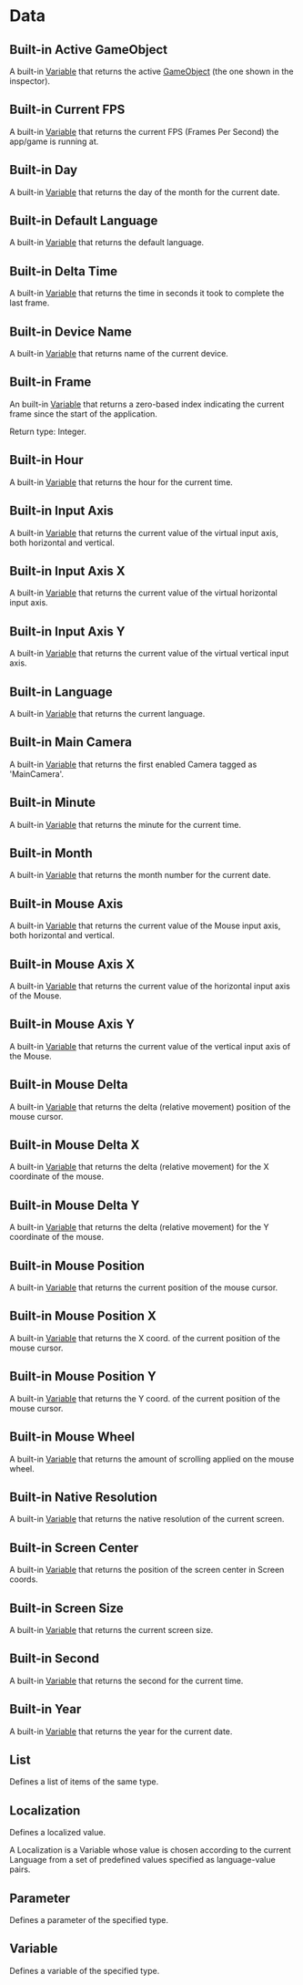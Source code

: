 # Data

## Built-in Active GameObject

A built-in [Variable](data.md#variable) that returns the active [GameObject](https://docs.unity3d.com/Manual/class-GameObject.html) \(the one shown in the inspector\).

## Built-in Current FPS

A built-in [Variable](data.md#variable) that returns the current FPS \(Frames Per Second\) the app/game is running at.

## Built-in Day

A built-in [Variable](data.md#variable) that returns the day of the month for the current date.

## Built-in Default Language

A built-in [Variable](data.md#variable) that returns the default language.

## Built-in Delta Time

A built-in [Variable](data.md#variable) that returns the time in seconds it took to complete the last frame.

## Built-in Device Name

A built-in [Variable](data.md#variable) that returns name of the current device.

## Built-in Frame

An built-in [Variable](data.md#variable) that returns a zero-based index indicating the current frame since the start of the application.

Return type: Integer.

## Built-in Hour

A built-in [Variable](data.md#variable) that returns the hour for the current time.

## Built-in Input Axis

A built-in [Variable](data.md#variable) that returns the current value of the virtual input axis, both horizontal and vertical.

## Built-in Input Axis X

A built-in [Variable](data.md#variable) that returns the current value of the virtual horizontal input axis.

## Built-in Input Axis Y

A built-in [Variable](data.md#variable) that returns the current value of the virtual vertical input axis.

## Built-in Language

A built-in [Variable](data.md#variable) that returns the current language.

## Built-in Main Camera

A built-in [Variable](data.md#variable) that returns the first enabled Camera tagged as 'MainCamera'.

## Built-in Minute

A built-in [Variable](data.md#variable) that returns the minute for the current time.

## Built-in Month

A built-in [Variable](data.md#variable) that returns the month number for the current date.

## Built-in Mouse Axis

A built-in [Variable](data.md#variable) that returns the current value of the Mouse input axis, both horizontal and vertical.

## Built-in Mouse Axis X

A built-in [Variable](data.md#variable) that returns the current value of the horizontal input axis of the Mouse.

## Built-in Mouse Axis Y

A built-in [Variable](data.md#variable) that returns the current value of the vertical input axis of the Mouse.

## Built-in Mouse Delta

A built-in [Variable](data.md#variable) that returns the delta \(relative movement\) position of the mouse cursor.

## Built-in Mouse Delta X

A built-in [Variable](data.md#variable) that returns the delta \(relative movement\) for the X coordinate of the mouse.

## Built-in Mouse Delta Y

A built-in [Variable](data.md#variable) that returns the delta \(relative movement\) for the Y coordinate of the mouse.

## Built-in Mouse Position

A built-in [Variable](data.md#variable) that returns the current position of the mouse cursor.

## Built-in Mouse Position X

A built-in [Variable](data.md#variable) that returns the X coord. of the current position of the mouse cursor.

## Built-in Mouse Position Y

A built-in [Variable](data.md#variable) that returns the Y coord. of the current position of the mouse cursor.

## Built-in Mouse Wheel

A built-in [Variable](data.md#variable) that returns the amount of scrolling applied on the mouse wheel.

## Built-in Native Resolution

A built-in [Variable](data.md#variable) that returns the native resolution of the current screen.

## Built-in Screen Center

A built-in [Variable](data.md#variable) that returns the position of the screen center in Screen coords.

## Built-in Screen Size

A built-in [Variable](data.md#variable) that returns the current screen size.

## Built-in Second

A built-in [Variable](data.md#variable) that returns the second for the current time.

## Built-in Year

A built-in [Variable](data.md#variable) that returns the year for the current date.

## List

Defines a list of items of the same type.

## Localization

Defines a localized value.

A Localization is a Variable whose value is chosen according to the current Language from a set of predefined values specified as language-value pairs.

## Parameter

Defines a parameter of the specified type.

## Variable

Defines a variable of the specified type.


